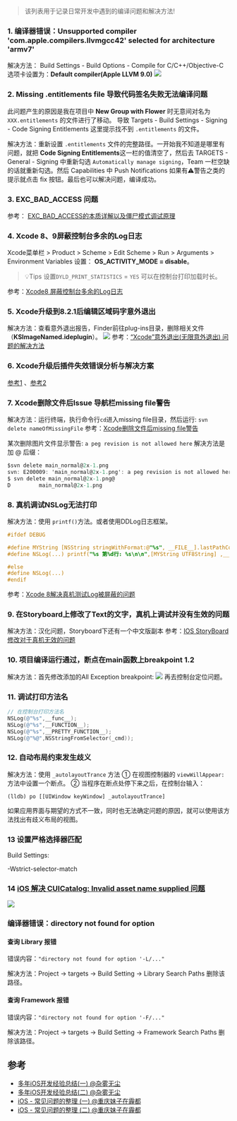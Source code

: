 > 该列表用于记录日常开发中遇到的编译问题和解决方法!

### 1. 编译器错误：Unsupported compiler 'com.apple.compilers.llvmgcc42' selected for architecture 'armv7'

解决方法：
Build Settings - Build Options - Compile for C/C++/Objective-C 选项卡设置为：**Default compiler(Apple LLVM 9.0)**
![](http://upload-images.jianshu.io/upload_images/2648731-67ffa6d420240086.png?imageMogr2/auto-orient/strip%7CimageView2/2/w/1240)



### 2. Missing .entitlements file 导致代码签名失败无法编译问题
此问题产生的原因是我在项目中 **New Group with Flower** 时无意间对名为  `XXX.entitlements` 的文件进行了移动。
导致 Targets - Build Settings - Signing - Code Signing Entitlements 这里提示找不到 `.entitlements` 的文件。

解决方法：重新设置 `.entitlements` 文件的完整路径。一开始我不知道是哪里有问题，就把 **Code Signing Entitlements**这一栏的值清空了，然后去 TARGETS - General - Signing 中重新勾选 `Automatically manage signing`，Team 一栏空缺的话就重新勾选。然后 Capabilities 中 Push Notifications 如果有⚠️警告之类的提示就点击 fix 按钮。最后也可以解决问题，编译成功。



### 3. EXC_BAD_ACCESS 问题
参考： [EXC_BAD_ACCESS的本质详解以及僵尸模式调试原理](http://www.cocoachina.com/ios/20160226/15324.html)



### 4. Xcode 8、9屏蔽控制台多余的Log日志

Xcode菜单栏 > Product > Scheme > Edit Scheme > Run > Arguments > Environment Variables 设置：
**OS_ACTIVITY_MODE = disable**。

> 💡Tips 
> 设置`DYLD_PRINT_STATISTICS` = `YES` 可以在控制台打印加载时长。 

  参考：[Xcode8 屏蔽控制台多余的Log日志](http://blog.csdn.net/xia0liang/article/details/52923658)



### 5. Xcode升级到8.2.1后编辑区域码字意外退出

 解决方法：查看意外退出报告，Finder前往plug-ins目录，删除相关文件（**KSImageNamed.ideplugin**）。
 ![](http://upload-images.jianshu.io/upload_images/2648731-7726eeee1230ff57.jpg?imageMogr2/auto-orient/strip%7CimageView2/2/w/1240)
 参考：[“Xcode”意外退出(无限意外退出) 问题的解决方法](http://www.jianshu.com/p/b20f2ceb8d4d)



### 6. Xcode升级后插件失效错误分析与解决方案

[参考1](http://forkpanda.com) 、[参考2](http://joeshang.github.io/2015/04/10/fix-xcode-upgrade-plugin-invalid/)



### 7. Xcode删除文件后Issue 导航栏missing file警告

  解决方法：运行终端，执行命令行``cd``进入missing file目录，然后运行:
``svn delete nameOfMissingFile``
  参考：[Xcode删除文件后missing file警告 ](http://blog.csdn.net/yuanya/article/details/12494783)

某次删除图片文件显示警告: `a peg revision is not allowed here`
解决方法是加 @ 后缀：
```objective-c
$svn delete main_normal@2x-1.png
svn: E200009: 'main_normal@2x-1.png': a peg revision is not allowed here
$ svn delete main_normal@2x-1.png@
D         main_normal@2x-1.png
```



### 8. 真机调试NSLog无法打印

  解决方法：使用 ``printf()``方法。或者使用DDLog日志框架。
```objective-c
#ifdef DEBUG

#define MYString [NSString stringWithFormat:@"%s", __FILE__].lastPathComponent
#define NSLog(...) printf("%s 第%d行: %s\n\n",[MYString UTF8String] ,__LINE__, [[NSString stringWithFormat:__VA_ARGS__] UTF8String]);

#else
#define NSLog(...)
#endif
```
 参考：[Xcode 8解决真机测试Log被屏蔽的问题](http://www.jianshu.com/p/caaea517ad36)



### 9. 在Storyboard上修改了Text的文字，真机上调试并没有生效的问题

  解决方法：汉化问题，Storyboard下还有一个中文版副本
  参考：[IOS StoryBoard修改对于真机无效的问题](http://www.2cto.com/kf/201308/234274.html)



### 10. 项目编译运行通过，断点在main函数上breakpoint 1.2

解决方法：首先修改添加的All Exception breakpoint:
 ![](http://upload-images.jianshu.io/upload_images/2648731-0498170c359810e0.jpg?imageMogr2/auto-orient/strip%7CimageView2/2/w/1240)
再去控制台定位问题。



### 11. 调试打印方法名

```objective-c
// 在控制台打印方法名
NSLog(@"%s",__func__);
NSLog(@"%s",__FUNCTION__);
NSLog(@"%s",__PRETTY_FUNCTION__);
NSLog(@"%@",NSStringFromSelector(_cmd));
```



### 12. 自动布局约束发生歧义

解决方法：使用 `_autolayoutTrance` 方法
① 在视图控制器的 `viewWillAppear:` 方法中设置一个断点。
② 当程序在断点处停下来之后，在控制台输入：
```
(lldb) po [[UIWindow keyWindow] _autolayoutTrance]
```
如果应用界面与期望的方式不一致，同时也无法确定问题的原因，就可以使用该方法找出有歧义布局的视图。



### 13 设置严格选择器匹配

Build Settings:

-Wstrict-selector-match

### 14 [iOS 解决 CUICatalog: Invalid asset name supplied 问题](https://blog.csdn.net/qq_19979539/article/details/52493194)

![](https://upload-images.jianshu.io/upload_images/2648731-536438bda8218b5e.png?imageMogr2/auto-orient/strip%7CimageView2/2/w/1240)

### 编译器错误：directory not found for option
####  查询 Library 报错

错误内容：`"directory not found for option '-L/..."`

解决方法：Project -> targets -> Build Setting -> Library Search Paths 删除该路径。


#### 查询 Framework 报错

错误内容：`"directory not found for option '-F/..."`

解决方法：Project -> targets -> Build Setting -> Framework Search Paths 删除该路径。

## 参考

* [多年iOS开发经验总结(一) @杂雾无尘](https://www.jianshu.com/p/1ff9e44ccc78)
* [多年iOS开发经验总结(二) @杂雾无尘](https://www.jianshu.com/p/9fcd37c0ea05)
* [iOS - 常见问题的整理 (一) @重庆妹子在霾都](https://www.jianshu.com/p/15b91b260d16)
* [iOS - 常见问题的整理 (二) @重庆妹子在霾都](https://www.jianshu.com/p/aa07ae3be254)

